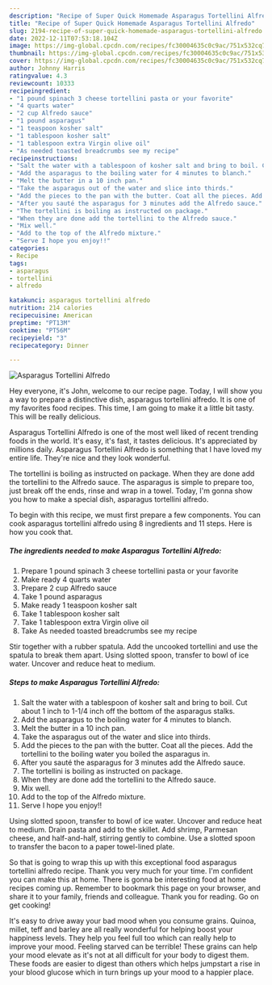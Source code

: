 ```yaml
---
description: "Recipe of Super Quick Homemade Asparagus Tortellini Alfredo"
title: "Recipe of Super Quick Homemade Asparagus Tortellini Alfredo"
slug: 2194-recipe-of-super-quick-homemade-asparagus-tortellini-alfredo
date: 2022-12-11T07:53:18.104Z
image: https://img-global.cpcdn.com/recipes/fc30004635c0c9ac/751x532cq70/asparagus-tortellini-alfredo-recipe-main-photo.jpg
thumbnail: https://img-global.cpcdn.com/recipes/fc30004635c0c9ac/751x532cq70/asparagus-tortellini-alfredo-recipe-main-photo.jpg
cover: https://img-global.cpcdn.com/recipes/fc30004635c0c9ac/751x532cq70/asparagus-tortellini-alfredo-recipe-main-photo.jpg
author: Johnny Harris
ratingvalue: 4.3
reviewcount: 10333
recipeingredient:
- "1 pound spinach 3 cheese tortellini pasta or your favorite"
- "4 quarts water"
- "2 cup Alfredo sauce"
- "1 pound asparagus"
- "1 teaspoon kosher salt"
- "1 tablespoon kosher salt"
- "1 tablespoon extra Virgin olive oil"
- "As needed toasted breadcrumbs see my recipe"
recipeinstructions:
- "Salt the water with a tablespoon of kosher salt and bring to boil. Cut about 1 inch to 1-1/4 inch off the bottom of the asparagus stalks."
- "Add the asparagus to the boiling water for 4 minutes to blanch."
- "Melt the butter in a 10 inch pan."
- "Take the asparagus out of the water and slice into thirds."
- "Add the pieces to the pan with the butter. Coat all the pieces. Add the tortellini to the boiling water you boiled the asparagus in."
- "After you sauté the asparagus for 3 minutes add the Alfredo sauce."
- "The tortellini is boiling as instructed on package."
- "When they are done add the tortellini to the Alfredo sauce."
- "Mix well."
- "Add to the top of the Alfredo mixture."
- "Serve I hope you enjoy!!"
categories:
- Recipe
tags:
- asparagus
- tortellini
- alfredo

katakunci: asparagus tortellini alfredo 
nutrition: 214 calories
recipecuisine: American
preptime: "PT13M"
cooktime: "PT56M"
recipeyield: "3"
recipecategory: Dinner

---
```



![Asparagus Tortellini Alfredo](https://img-global.cpcdn.com/recipes/fc30004635c0c9ac/751x532cq70/asparagus-tortellini-alfredo-recipe-main-photo.jpg)

Hey everyone, it's John, welcome to our recipe page. Today, I will show you a way to prepare a distinctive dish, asparagus tortellini alfredo. It is one of my favorites food recipes. This time, I am going to make it a little bit tasty. This will be really delicious.

Asparagus Tortellini Alfredo is one of the most well liked of recent trending foods in the world. It's easy, it's fast, it tastes delicious. It's appreciated by millions daily. Asparagus Tortellini Alfredo is something that I have loved my entire life. They're nice and they look wonderful.

The tortellini is boiling as instructed on package. When they are done add the tortellini to the Alfredo sauce. The asparagus is simple to prepare too, just break off the ends, rinse and wrap in a towel. Today, I&#39;m gonna show you how to make a special dish, asparagus tortellini alfredo.


To begin with this recipe, we must first prepare a few components. You can cook asparagus tortellini alfredo using 8 ingredients and 11 steps. Here is how you cook that.

<!--inarticleads1-->

##### The ingredients needed to make Asparagus Tortellini Alfredo:

1. Prepare 1 pound spinach 3 cheese tortellini pasta or your favorite
1. Make ready 4 quarts water
1. Prepare 2 cup Alfredo sauce
1. Take 1 pound asparagus
1. Make ready 1 teaspoon kosher salt
1. Take 1 tablespoon kosher salt
1. Take 1 tablespoon extra Virgin olive oil
1. Take As needed toasted breadcrumbs see my recipe


Stir together with a rubber spatula. Add the uncooked tortellini and use the spatula to break them apart. Using slotted spoon, transfer to bowl of ice water. Uncover and reduce heat to medium. 

<!--inarticleads2-->

##### Steps to make Asparagus Tortellini Alfredo:

1. Salt the water with a tablespoon of kosher salt and bring to boil. Cut about 1 inch to 1-1/4 inch off the bottom of the asparagus stalks.
1. Add the asparagus to the boiling water for 4 minutes to blanch.
1. Melt the butter in a 10 inch pan.
1. Take the asparagus out of the water and slice into thirds.
1. Add the pieces to the pan with the butter. Coat all the pieces. Add the tortellini to the boiling water you boiled the asparagus in.
1. After you sauté the asparagus for 3 minutes add the Alfredo sauce.
1. The tortellini is boiling as instructed on package.
1. When they are done add the tortellini to the Alfredo sauce.
1. Mix well.
1. Add to the top of the Alfredo mixture.
1. Serve I hope you enjoy!!


Using slotted spoon, transfer to bowl of ice water. Uncover and reduce heat to medium. Drain pasta and add to the skillet. Add shrimp, Parmesan cheese, and half-and-half, stirring gently to combine. Use a slotted spoon to transfer the bacon to a paper towel-lined plate. 

So that is going to wrap this up with this exceptional food asparagus tortellini alfredo recipe. Thank you very much for your time. I'm confident you can make this at home. There is gonna be interesting food at home recipes coming up. Remember to bookmark this page on your browser, and share it to your family, friends and colleague. Thank you for reading. Go on get cooking!

It's easy to drive away your bad mood when you consume grains. Quinoa, millet, teff and barley are all really wonderful for helping boost your happiness levels. They help you feel full too which can really help to improve your mood. Feeling starved can be terrible! These grains can help your mood elevate as it's not at all difficult for your body to digest them. These foods are easier to digest than others which helps jumpstart a rise in your blood glucose which in turn brings up your mood to a happier place.
